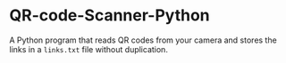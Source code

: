 # QR-code-Scanner-Python
A Python program that reads QR codes from your camera and stores the links in a `links.txt` file without duplication.
